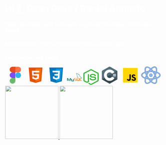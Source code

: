 <h1 align="left">Hi 👋, Dann Devs / Daniel Augusto</h1>
<h3 align="left">Web developer and
Software Enginner from Belo Horizonte, Brazil</h3>

<h3 align="left"> My Portilofio : https://dannportifolio.netlify.app/</h3>


<h3 align="left">Languages and Tools:</h3>
<svg id="figmas" xmlns="http://www.w3.org/2000/svg" x="0px" y="0px" width="62" height="62" viewBox="0 0 48 48">
            <path fill="#e64a19" d="M26,17h-8c-3.866,0-7-3.134-7-7v0c0-3.866,3.134-7,7-7h8V17z"></path><path fill="#7c4dff" d="M25,31h-7c-3.866,0-7-3.134-7-7v0c0-3.866,3.134-7,7-7h7V31z"></path><path fill="#66bb6a" d="M18,45L18,45c-3.866,0-7-3.134-7-7v0c0-3.866,3.134-7,7-7h7v7C25,41.866,21.866,45,18,45z"></path><path fill="#ff7043" d="M32,17h-7V3h7c3.866,0,7,3.134,7,7v0C39,13.866,35.866,17,32,17z"></path><circle cx="32" cy="24" r="7" fill="#29b6f6"></circle>
            </svg>
             <svg  id="figmas"  xmlns="http://www.w3.org/2000/svg" width="62" height="62" viewBox="0 0 48 48" fill="none">
            <path d="M41 5H7L10 39L24 43L38 39L41 5Z" fill="#E65100"/>
            <path d="M24 8V39.9L35.2 36.7L37.7 8H24Z" fill="#FF6D00"/>
            <path d="M24 25V21H32.6L31.9 32.5L24 35.1V30.9L28.1 29.5L28.4 25H24ZM32.9 17L33.2 13H24V17H32.9Z" fill="white"/>
            <path d="M24 30.9V35.1L16.1 32.5L15.7 27H19.7L19.9 29.5L24 30.9ZM19.1 17H24V13H14.9L15.6 25H24V21H19.4L19.1 17Z" fill="#EEEEEE"/>
          </svg>
          <svg id="figmas" xmlns="http://www.w3.org/2000/svg" width="62" height="62" viewBox="0 0 48 48" fill="none">
            <path d="M41 5H7L10 39L24 43L38 39L41 5Z" fill="#0277BD"/>
            <path d="M24 8V39.9L35.2 36.7L37.7 8H24Z" fill="#039BE5"/>
            <path d="M33.1 13H24V17H28.9L28.6 21H24V25H28.4L28.1 29.5L24 30.9V35.1L31.9 32.5L32.6 21L33.1 13Z" fill="white"/>
            <path d="M24 13V17H15.1L14.8 13H24ZM19.4 21L19.6 25H24V21H19.4ZM19.8 27H15.8L16.1 32.5L24 35.1V30.9L19.9 29.5L19.8 27Z" fill="#EEEEEE"/>
          </svg>
          <svg id="figmas" xmlns="http://www.w3.org/2000/svg" width="48" height="48" viewBox="0 0 48 48" fill="none">
            <path d="M0.002 35.041H1.922V27.956L4.589 34.013C4.918 34.768 5.368 35.035 6.251 35.035C7.134 35.035 7.566 34.768 7.895 34.013L10.562 28.111V35.041H12.482V27.783C12.482 27.086 12.205 26.748 11.633 26.574C10.266 26.144 9.348 26.515 8.933 27.446L6.198 33.606L3.549 27.446C3.151 26.516 2.217 26.144 0.849 26.574C0.277 26.748 0 27.085 0 27.782V35.04L0.002 35.041Z" fill="#00796B"/>
            <path d="M13.441 29.281H15.361V33.336C15.346 33.536 15.425 34.067 16.351 34.081C16.823 34.089 19.172 34.081 19.201 34.081V29.281H21.121C21.129 29.281 21.121 35.249 21.121 35.274C21.131 36.746 19.293 36.936 18.448 36.961H13.442V36.001C13.452 36.001 18.229 36.002 18.243 36.001C19.331 35.886 19.202 35.287 19.202 35.105V35.041H16.19C14.52 35.026 13.455 34.29 13.443 33.451C13.441 33.373 13.479 29.317 13.441 29.281Z" fill="#00796B"/>
            <path d="M22.081 35.041H26.888C27.518 35.041 28.13 34.909 28.616 34.681C29.426 34.309 29.76 33.806 29.76 33.145V31.777C29.76 30.301 27.93 30.241 26.88 30.241H24.96C24.205 30.241 24.09 29.785 24 29.281V28.321C24.09 27.937 24.258 27.421 24.923 27.361C25.696 27.361 29.759 27.361 29.759 27.361V26.401H25.193C24.438 26.401 22.079 26.491 22.079 28.321V29.508C22.079 30.348 22.817 31.032 24.419 31.2C24.599 31.212 24.779 31.224 24.958 31.224C24.958 31.224 26.824 31.188 26.878 31.2C27.958 31.2 27.838 32.04 27.838 32.16V33.12C27.838 33.252 27.808 34.08 26.867 34.08C26.795 34.08 22.078 34.08 22.078 34.08V35.041H22.081Z" fill="#F57F17"/>
            <path d="M40.32 33.08C40.32 34.239 40.975 34.889 42.712 35.019C42.874 35.03 43.037 35.04 43.2 35.04H48V34.08H43.565C42.574 34.08 42.24 33.664 42.24 33.069V26.4H40.32V33.08Z" fill="#F57F17"/>
            <path d="M30.704 33.121V28.321C30.704 27.301 31.204 26.597 32.62 26.401H33.292H36.739H37.264C38.68 26.597 39.344 27.3 39.344 28.321V33.103C39.344 33.93 39.129 34.374 38.428 34.662L39.916 36H37.756L36.686 35.04H35.429L33.293 35.052C32.984 35.052 32.658 35.009 32.3 34.911C31.226 34.618 30.704 34.054 30.704 33.121ZM32.624 33.121C32.722 33.588 33.097 34.081 33.764 34.081H35.628L34.56 33.121H36.735L37.254 33.603C37.254 33.603 37.44 33.451 37.44 33.121C37.44 32.791 37.424 28.321 37.424 28.321C37.326 27.887 36.886 27.361 36.236 27.361H33.765C33.016 27.361 32.625 27.909 32.625 28.419L32.624 33.121Z" fill="#F57F17"/>
            <path d="M46.199 25.389C45.168 25.361 44.381 25.457 43.708 25.74C43.517 25.821 43.212 25.823 43.18 26.063C43.285 26.173 43.301 26.338 43.385 26.473C43.545 26.733 43.817 27.082 44.059 27.264C44.324 27.464 44.597 27.678 44.88 27.851C45.384 28.158 45.947 28.334 46.433 28.642C46.719 28.823 47.003 29.053 47.283 29.257C47.421 29.359 47.513 29.516 47.693 29.58C47.693 29.57 47.693 29.561 47.693 29.551C47.599 29.431 47.574 29.266 47.488 29.14C47.361 29.013 47.234 28.886 47.107 28.759C46.735 28.265 46.261 27.83 45.759 27.47C45.358 27.182 44.461 26.793 44.293 26.327C44.283 26.317 44.274 26.308 44.263 26.297C44.547 26.265 44.88 26.162 45.142 26.092C45.583 25.974 45.976 26.005 46.431 25.887C46.636 25.828 46.841 25.77 47.046 25.711C47.046 25.672 47.046 25.633 47.046 25.594C46.816 25.358 46.651 25.046 46.401 24.832C45.744 24.273 45.028 23.715 44.291 23.249C43.882 22.991 43.376 22.823 42.943 22.604C42.797 22.53 42.541 22.492 42.445 22.37C42.217 22.08 42.094 21.711 41.918 21.374C41.55 20.666 41.188 19.892 40.863 19.147C40.64 18.639 40.495 18.137 40.218 17.681C38.887 15.493 37.454 14.172 35.236 12.874C34.764 12.598 34.195 12.489 33.594 12.346C33.271 12.327 32.949 12.307 32.626 12.287C32.429 12.204 32.225 11.964 32.039 11.847C31.304 11.382 29.418 10.372 28.874 11.7C28.53 12.538 29.388 13.356 29.695 13.781C29.91 14.079 30.186 14.413 30.34 14.749C30.441 14.969 30.459 15.19 30.545 15.423C30.758 15.997 31.095 16.651 31.371 17.182C31.51 17.451 31.664 17.733 31.84 17.973C31.948 18.12 32.133 18.185 32.163 18.413C31.982 18.666 31.972 19.059 31.87 19.381C31.412 20.826 31.585 22.621 32.251 23.689C32.455 24.017 32.937 24.721 33.599 24.451C34.178 24.215 34.049 23.484 34.214 22.839C34.251 22.693 34.228 22.586 34.302 22.488C34.302 22.498 34.302 22.507 34.302 22.518C34.478 22.869 34.653 23.222 34.83 23.573C35.221 24.202 35.914 24.859 36.5 25.303C36.804 25.533 37.044 25.931 37.438 26.065C37.438 26.055 37.438 26.046 37.438 26.035C37.428 26.035 37.419 26.035 37.408 26.035C37.332 25.916 37.212 25.867 37.115 25.771C36.886 25.546 36.63 25.267 36.441 25.009C35.907 24.284 35.435 23.49 35.005 22.664C34.8 22.269 34.621 21.835 34.448 21.433C34.381 21.278 34.382 21.044 34.243 20.964C34.053 21.258 33.775 21.496 33.628 21.843C33.394 22.398 33.363 23.076 33.277 23.777C33.225 23.795 33.248 23.783 33.218 23.806C32.81 23.707 32.666 23.288 32.514 22.927C32.13 22.015 32.059 20.547 32.397 19.498C32.484 19.226 32.879 18.371 32.72 18.12C32.644 17.869 32.392 17.724 32.252 17.533C32.077 17.297 31.904 16.985 31.783 16.712C31.469 16.001 31.171 15.174 30.84 14.455C30.682 14.111 30.415 13.764 30.195 13.459C29.952 13.121 29.679 12.872 29.491 12.463C29.424 12.318 29.333 12.085 29.432 11.935C29.464 11.834 29.508 11.792 29.608 11.759C29.778 11.627 30.251 11.802 30.429 11.876C30.899 12.071 31.291 12.257 31.689 12.521C31.88 12.648 32.073 12.893 32.304 12.961C32.392 12.961 32.48 12.961 32.568 12.961C32.981 13.056 33.443 12.991 33.828 13.108C34.51 13.315 35.12 13.637 35.674 13.987C37.364 15.054 38.745 16.572 39.69 18.384C39.842 18.676 39.908 18.954 40.041 19.263C40.311 19.887 40.652 20.529 40.92 21.139C41.188 21.748 41.45 22.362 41.829 22.869C42.029 23.135 42.799 23.278 43.148 23.426C43.393 23.53 43.795 23.637 44.027 23.777C44.471 24.045 44.901 24.364 45.316 24.656C45.528 24.803 46.167 25.124 46.199 25.389Z" fill="#00796B"/>
            <path d="M33.098 14.223C32.883 14.219 32.731 14.246 32.57 14.282C32.57 14.292 32.57 14.301 32.57 14.312C32.58 14.312 32.589 14.312 32.6 14.312C32.703 14.522 32.883 14.659 33.01 14.84C33.108 15.045 33.205 15.25 33.303 15.455C33.313 15.445 33.322 15.436 33.332 15.426C33.513 15.298 33.597 15.094 33.596 14.781C33.523 14.704 33.512 14.608 33.449 14.517C33.365 14.394 33.203 14.325 33.098 14.223Z" fill="#00796B"/>
          </svg>
           <svg  id="figmas" xmlns="http://www.w3.org/2000/svg" width="49" height="50" viewBox="0 0 49 50" fill="none">
                <path d="M24.5 50C23.7391 50 23.029 49.8163 22.3696 49.4947L15.6232 45.8659C14.6087 45.3606 15.1159 45.1768 15.4203 45.085C16.7899 44.6716 17.0435 44.5797 18.4638 43.8447C18.6159 43.7529 18.8188 43.7988 18.971 43.8907L24.1449 46.6927C24.3478 46.7846 24.6014 46.7846 24.7536 46.6927L44.9928 36.0818C45.1957 35.9899 45.2971 35.8062 45.2971 35.5765V14.4006C45.2971 14.1709 45.1957 13.9871 44.9928 13.8953L24.7536 3.33027C24.5507 3.2384 24.2971 3.2384 24.1449 3.33027L3.9058 13.8953C3.7029 13.9871 3.60145 14.2168 3.60145 14.4006V35.5765C3.60145 35.7602 3.7029 35.9899 3.9058 36.0818L9.43478 38.9757C12.4275 40.3537 14.3043 38.746 14.3043 37.1383V16.2379C14.3043 15.9623 14.558 15.6867 14.913 15.6867H17.5C17.8043 15.6867 18.1087 15.9164 18.1087 16.2379V37.1383C18.1087 40.7671 15.9275 42.8801 12.1232 42.8801C10.9565 42.8801 10.0435 42.8801 7.45652 41.7317L2.13043 38.9757C0.811594 38.2866 0 37.0005 0 35.6224V14.4465C0 13.0684 0.811594 11.7823 2.13043 11.0932L22.3696 0.482315C23.6377 -0.160772 25.3623 -0.160772 26.6304 0.482315L46.8696 11.0932C48.1884 11.7823 49 13.0684 49 14.4465V35.6224C49 37.0005 48.1884 38.2866 46.8696 38.9757L26.6304 49.5866C25.971 49.8622 25.2101 50 24.5 50ZM30.7391 35.4387C21.8623 35.4387 20.0362 31.7639 20.0362 28.6403C20.0362 28.3647 20.2899 28.0891 20.6449 28.0891H23.2826C23.587 28.0891 23.8406 28.2729 23.8406 28.5485C24.2464 30.983 25.413 32.1773 30.7899 32.1773C35.0507 32.1773 36.8768 31.3045 36.8768 29.2375C36.8768 28.0432 36.3696 27.1704 29.7246 26.5733C24.1957 26.068 20.7464 24.9655 20.7464 20.9692C20.7464 17.2485 24.1957 15.0436 29.9783 15.0436C36.471 15.0436 39.6667 17.0648 40.0725 21.4745C40.0725 21.6123 40.0217 21.7501 39.9203 21.8879C39.8188 21.9798 39.6667 22.0717 39.5145 22.0717H36.8768C36.6232 22.0717 36.3696 21.8879 36.3188 21.6582C35.7101 19.1318 34.1377 18.305 29.9783 18.305C25.3116 18.305 24.7536 19.7749 24.7536 20.8774C24.7536 22.2095 25.413 22.6229 31.7029 23.3578C37.942 24.0928 40.8841 25.1493 40.8841 29.0997C40.8333 33.1419 37.1812 35.4387 30.7391 35.4387Z" fill="#31BA2E"/>
              </svg>
              <svg  id="figmas" xmlns="http://www.w3.org/2000/svg" x="0px" y="0px" width="62" height="62" viewBox="0 0 48 48"
          style="fill:#000000;">
          <path fill="#37474f" fill-rule="evenodd" d="M22.903,3.286c0.679-0.381,1.515-0.381,2.193,0 c3.355,1.883,13.451,7.551,16.807,9.434C42.582,13.1,43,13.804,43,14.566c0,3.766,0,15.101,0,18.867 c0,0.762-0.418,1.466-1.097,1.847c-3.355,1.883-13.451,7.551-16.807,9.434c-0.679,0.381-1.515,0.381-2.193,0 c-3.355-1.883-13.451-7.551-16.807-9.434C5.418,34.899,5,34.196,5,33.434c0-3.766,0-15.101,0-18.867 c0-0.762,0.418-1.466,1.097-1.847C9.451,10.837,19.549,5.169,22.903,3.286z" clip-rule="evenodd"></path><path fill="#546e7a" fill-rule="evenodd" d="M5.304,34.404C5.038,34.048,5,33.71,5,33.255 c0-3.744,0-15.014,0-18.759c0-0.758,0.417-1.458,1.094-1.836c3.343-1.872,13.405-7.507,16.748-9.38 c0.677-0.379,1.594-0.371,2.271,0.008c3.343,1.872,13.371,7.459,16.714,9.331c0.27,0.152,0.476,0.335,0.66,0.576L5.304,34.404z" clip-rule="evenodd"></path><path fill="#fff" fill-rule="evenodd" d="M24,10c7.727,0,14,6.273,14,14s-6.273,14-14,14 s-14-6.273-14-14S16.273,10,24,10z M24,17c3.863,0,7,3.136,7,7c0,3.863-3.137,7-7,7s-7-3.137-7-7C17,20.136,20.136,17,24,17z" clip-rule="evenodd"></path><path fill="#455a64" fill-rule="evenodd" d="M42.485,13.205c0.516,0.483,0.506,1.211,0.506,1.784 c0,3.795-0.032,14.589,0.009,18.384c0.004,0.396-0.127,0.813-0.323,1.127L23.593,24L42.485,13.205z" clip-rule="evenodd"></path><path fill="#fff" fill-rule="evenodd" d="M34 20H35V28H34zM37 20H38V28H37z" clip-rule="evenodd"></path><path fill="#fff" fill-rule="evenodd" d="M32 25H40V26H32zM32 22H40V23H32z" clip-rule="evenodd"></path>
          </svg>
          <svg id="figmas" xmlns="http://www.w3.org/2000/svg" width="62" height="62" viewBox="0 0 48 48" fill="none">
                <path d="M6 42V6H42V42H6Z" fill="#FFD600"/>
                <path d="M29.538 32.947C30.23 34.071 30.982 35.148 32.575 35.148C33.913 35.148 34.615 34.483 34.615 33.563C34.615 32.462 33.889 32.071 32.417 31.43L31.61 31.086C29.281 30.098 27.732 28.86 27.732 26.245C27.732 23.835 29.577 22.001 32.46 22.001C34.513 22.001 35.988 22.712 37.052 24.574L34.538 26.181C33.985 25.193 33.387 24.804 32.46 24.804C31.514 24.804 30.915 25.401 30.915 26.181C30.915 27.145 31.515 27.535 32.9 28.132L33.707 28.476C36.452 29.645 38 30.839 38 33.523C38 36.415 35.716 38 32.65 38C29.651 38 27.948 36.495 27 34.632L29.538 32.947ZM17.952 33.029C18.458 33.935 19.227 34.632 20.333 34.632C21.391 34.632 22 34.214 22 32.589V22H25.333V33.101C25.333 36.468 23.38 38 20.528 38C17.951 38 16.091 36.254 15.333 34.632L17.952 33.029Z" fill="#000001"/>
              </svg>
              <svg id="figmas" xmlns="http://www.w3.org/2000/svg" x="0px" y="0px" width="62" height="62" viewBox="0 0 80 80">
            <path fill="#8bb7f0" d="M46.5,40c0,3.593-2.907,6.5-6.5,6.5s-6.5-2.907-6.5-6.5s2.907-6.5,6.5-6.5S46.5,36.407,46.5,40z"></path><path fill="#4e7ab5" d="M40,47c-3.859,0-7-3.14-7-7s3.141-7,7-7s7,3.14,7,7S43.859,47,40,47z M40,34c-3.309,0-6,2.691-6,6 s2.691,6,6,6s6-2.691,6-6S43.309,34,40,34z"></path><g><path fill="#8bb7f0" d="M24.474,75.503c-1.711,0-3.269-0.392-4.632-1.164c-2.28-1.293-3.856-3.521-4.686-6.62 c-0.965-3.607-0.85-8.398,0.332-13.878C5.956,50.562,0.5,45.531,0.5,40c0-5.532,5.455-10.562,14.987-13.84 c-1.182-5.481-1.298-10.272-0.333-13.879c0.83-3.1,2.406-5.328,4.685-6.62c1.362-0.772,2.921-1.164,4.632-1.164 c4.388,0,9.891,2.73,15.531,7.698c5.64-4.963,11.141-7.691,15.524-7.691c1.711,0,3.269,0.392,4.632,1.164 c2.277,1.291,3.854,3.515,4.684,6.611c0.966,3.606,0.85,8.398-0.333,13.88C74.043,29.437,79.5,34.468,79.5,40 s-5.457,10.563-14.991,13.842c1.182,5.481,1.298,10.272,0.332,13.878c-0.83,3.097-2.405,5.321-4.68,6.612 c-1.364,0.772-2.923,1.164-4.633,1.164c-4.386,0-9.889-2.728-15.527-7.689C34.361,72.774,28.859,75.503,24.474,75.503z M19.337,55.006c-0.991,4.717-1.102,8.747-0.316,11.679c0.542,2.026,1.481,3.431,2.794,4.175c0.753,0.427,1.648,0.644,2.659,0.644 c3.394,0,7.862-2.282,12.621-6.437c-2.385-2.402-4.713-5.121-6.928-8.091C26.336,56.56,22.696,55.898,19.337,55.006z M42.906,65.065c4.758,4.151,9.227,6.431,12.621,6.432c1.011,0,1.906-0.217,2.661-0.644c1.309-0.742,2.246-2.144,2.787-4.167 c0.786-2.934,0.676-6.963-0.315-11.679c-3.362,0.892-7.003,1.554-10.833,1.97C47.613,59.947,45.288,62.665,42.906,65.065z M35.566,57.393c1.452,1.776,2.938,3.433,4.434,4.94c1.492-1.506,2.979-3.163,4.43-4.94C42.939,57.464,41.454,57.5,40,57.5 C38.545,57.5,37.059,57.464,35.566,57.393z M32.349,53.179C34.844,53.392,37.417,53.5,40,53.5c2.585,0,5.155-0.108,7.646-0.32 c1.486-2.084,2.903-4.268,4.214-6.495c1.268-2.155,2.461-4.404,3.547-6.686c-1.083-2.276-2.275-4.524-3.546-6.684 c-1.308-2.222-2.725-4.406-4.215-6.495C45.157,26.608,42.587,26.5,40,26.5c-2.588,0-5.159,0.108-7.647,0.321 c-1.49,2.086-2.909,4.27-4.219,6.495c-1.27,2.159-2.462,4.407-3.546,6.686c1.082,2.274,2.274,4.522,3.545,6.684 C29.437,48.901,30.854,51.084,32.349,53.179z M57.491,44.779c-0.706,1.346-1.438,2.666-2.185,3.934 c-0.753,1.282-1.554,2.568-2.386,3.836c2.374-0.366,4.645-0.835,6.771-1.4C59.101,49.1,58.362,46.963,57.491,44.779z M20.304,51.148c2.127,0.564,4.397,1.034,6.768,1.4c-0.837-1.276-1.638-2.563-2.386-3.835c-0.745-1.267-1.478-2.585-2.183-3.931 C21.636,46.956,20.898,49.091,20.304,51.148z M59.816,40c1.528,3.391,2.773,6.743,3.708,9.977C70.926,47.373,75.5,43.574,75.5,40 s-4.574-7.373-11.976-9.977C62.591,33.257,61.345,36.609,59.816,40z M16.472,30.025C9.073,32.628,4.5,36.427,4.5,40 c0,3.574,4.573,7.373,11.974,9.976c0.934-3.235,2.179-6.587,3.705-9.974C18.652,36.614,17.407,33.262,16.472,30.025z M20.303,28.852c0.594,2.054,1.332,4.19,2.2,6.368c0.704-1.342,1.436-2.661,2.184-3.932c0.752-1.279,1.553-2.565,2.388-3.836 C24.701,27.817,22.431,28.287,20.303,28.852z M52.922,27.451c0.837,1.277,1.638,2.563,2.386,3.837 c0.746,1.267,1.479,2.586,2.185,3.932c0.869-2.177,1.607-4.313,2.201-6.369C57.564,28.286,55.294,27.816,52.922,27.451z M24.471,8.497c-1.011,0-1.905,0.216-2.657,0.644c-1.312,0.744-2.252,2.149-2.795,4.175c-0.785,2.935-0.675,6.964,0.317,11.679 c3.36-0.892,7.002-1.555,10.834-1.971c2.217-2.971,4.545-5.688,6.927-8.088C32.337,10.779,27.866,8.497,24.471,8.497z M49.828,23.023c3.83,0.416,7.471,1.078,10.833,1.97c0.992-4.716,1.103-8.746,0.316-11.68c-0.542-2.022-1.48-3.424-2.79-4.166 c-0.754-0.427-1.649-0.644-2.661-0.644c-3.393,0-7.86,2.281-12.619,6.433C45.287,17.335,47.613,20.053,49.828,23.023z M40,22.5 c1.454,0,2.939,0.036,4.431,0.107c-1.45-1.774-2.936-3.43-4.429-4.938c-1.497,1.51-2.982,3.166-4.432,4.938 C37.061,22.536,38.546,22.5,40,22.5z"></path><path fill="#4e7ab5" d="M24.471,4.997c4.494,0,9.996,2.91,15.532,7.867c5.535-4.953,11.034-7.86,15.524-7.86 c1.623,0,3.099,0.37,4.386,1.099c2.156,1.222,3.652,3.343,4.446,6.306c1.077,3.917,0.851,8.74-0.434,14.08 C73.147,29.57,79,34.431,79,40s-5.853,10.43-15.076,13.512c1.341,5.773,1.566,10.726,0.434,14.079 c-0.794,2.962-2.289,5.084-4.443,6.306C58.626,74.627,57.455,75,55.833,75c-0.001,0-0.416,0-0.417,0 c-4.492,0-9.882-2.91-15.416-7.861c-5.535,4.956-11.035,7.864-15.527,7.864c-1.623,0-3.099-0.37-4.386-1.099 c-2.158-1.225-3.655-3.349-4.448-6.314c-1.19-3.717-0.95-8.603,0.434-14.079C6.852,50.429,1,45.569,1,40 c0-5.568,5.852-10.429,15.072-13.511C15.385,23.43,14.946,20.59,14.931,18c-0.012-2.046,0.267-3.949,0.707-5.59 c0.794-2.966,2.29-5.09,4.448-6.314C21.372,5.366,22.848,4.997,24.471,4.997 M18.958,25.614c3.477-0.955,7.338-1.677,11.483-2.117 c2.382-3.21,4.875-6.096,7.386-8.584c-4.872-4.346-9.616-6.917-13.356-6.917c-1.099,0-2.075,0.238-2.904,0.709 c-1.433,0.813-2.452,2.32-3.031,4.481C17.678,16.388,17.873,20.716,18.958,25.614 M61.039,25.613 c1.085-4.898,1.28-9.227,0.422-12.429c-0.578-2.157-1.597-3.661-3.027-4.472c-0.83-0.471-1.809-0.709-2.907-0.709 c-3.737,0-8.478,2.568-13.349,6.91c2.51,2.488,5,5.374,7.38,8.583C53.701,23.936,57.562,24.658,61.039,25.613 M34.477,23.166 c1.802-0.107,3.609-0.2,5.488-0.2c1.879,0,3.755,0.094,5.557,0.2c-1.808-2.279-3.664-4.361-5.521-6.204 C38.144,18.805,36.287,20.887,34.477,23.166 M40,54c2.761,0,5.404-0.121,7.918-0.342c1.519-2.117,2.988-4.365,4.372-6.719 c1.353-2.299,2.577-4.626,3.67-6.939c-1.093-2.313-2.317-4.639-3.669-6.937c-1.385-2.355-2.853-4.602-4.373-6.719 C45.405,26.121,42.762,26,40,26s-5.406,0.121-7.92,0.343c-1.521,2.117-2.991,4.365-4.376,6.719 c-1.352,2.299-2.576,4.626-3.669,6.939c1.093,2.313,2.316,4.639,3.668,6.937c1.385,2.354,2.854,4.602,4.374,6.719 C34.592,53.879,37.237,54,40,54 M57.546,36.413c1.125-2.709,2.056-5.369,2.766-7.913c-2.553-0.702-5.373-1.282-8.428-1.707 c1.028,1.527,2.029,3.11,2.992,4.748C55.83,33.16,56.717,34.788,57.546,36.413 M22.449,36.414c0.828-1.625,1.716-3.253,2.668-4.873 c0.964-1.638,1.966-3.22,2.995-4.747c-3.055,0.424-5.875,1.005-8.428,1.707C20.394,31.045,21.325,33.704,22.449,36.414 M63.188,50.622C71.264,47.886,76,43.866,76,40s-4.736-7.886-12.812-10.622c-0.953,3.405-2.269,6.983-3.92,10.621 C60.919,43.638,62.235,47.216,63.188,50.622 M16.81,50.621c0.952-3.404,2.267-6.982,3.918-10.619 c-1.651-3.638-2.967-7.217-3.919-10.622C8.734,32.116,4,36.135,4,40C4,43.866,8.735,47.885,16.81,50.621 M51.884,53.207 c3.055-0.424,5.875-1.004,8.428-1.707c-0.711-2.544-1.642-5.204-2.766-7.914c-0.829,1.625-1.717,3.253-2.67,4.873 C53.913,50.097,52.912,51.68,51.884,53.207 M28.109,53.206c-1.028-1.527-2.029-3.109-2.993-4.746 c-0.952-1.619-1.839-3.246-2.667-4.87c-1.124,2.708-2.054,5.367-2.764,7.91C22.237,52.201,25.056,52.781,28.109,53.206 M24.474,72.003c3.739,0,8.481-2.57,13.352-6.914c-2.513-2.489-5.005-5.376-7.388-8.587c-4.143-0.439-8.002-1.161-11.478-2.116 c-1.084,4.898-1.279,9.226-0.422,12.428c0.578,2.16,1.598,3.667,3.03,4.48C22.396,71.765,23.375,72.003,24.474,72.003 M55.527,71.997L55.527,71.997c1.099,0,2.076-0.238,2.907-0.709c1.43-0.811,2.447-2.315,3.024-4.473 c0.858-3.203,0.663-7.531-0.421-12.428c-3.477,0.955-7.337,1.677-11.481,2.116c-2.38,3.21-4.871,6.096-7.381,8.585 C47.046,69.428,51.788,71.996,55.527,71.997 M40,63.04c1.857-1.844,3.713-3.927,5.522-6.206c-1.801,0.107-3.559,0.333-5.439,0.333 c-1.881,0-3.807-0.226-5.609-0.333C36.284,59.114,38.142,61.197,40,63.04 M24.116,4.072c-1.799,0-3.085,0.338-4.523,1.153 c-2.399,1.361-4.055,3.691-4.921,6.926c-0.96,3.587-0.877,8.302,0.236,13.681C5.419,29.189,0,34.325,0,40 c0,5.676,5.42,10.811,14.909,14.168c-1.113,5.379-1.196,10.094-0.235,13.681c0.865,3.233,2.52,5.563,4.921,6.926 c1.44,0.816,3.17,1.163,4.968,1.163c4.487,0,9.753-2.535,15.438-7.466c5.684,4.926,11.039,7.524,15.525,7.525 c1.799,0,3.441-0.413,4.881-1.229c2.397-1.359,4.051-3.686,4.916-6.917c0.961-3.588,0.878-8.303-0.235-13.681 C74.579,50.812,80,45.676,80,40s-5.42-10.812-14.911-14.169c1.114-5.38,1.196-10.095,0.235-13.682 c-0.866-3.231-2.521-5.558-4.919-6.917c-1.439-0.815-3.081-1.229-4.879-1.229c-4.485,0-9.839,2.599-15.524,7.527 c-5.686-4.932-11.066-7.461-15.554-7.461L24.116,4.072z M19.72,24.377c-0.462-2.324-0.772-4.502-0.789-6.412 c-0.015-1.72,0.221-3.217,0.57-4.521c0.507-1.892,1.368-3.194,2.559-3.87c0.676-0.384,1.5-0.644,2.423-0.644 c3.181,0,7.367,2.178,11.883,6.034c-2.221,2.273-4.392,4.819-6.466,7.585C26.315,22.949,22.897,23.562,19.72,24.377L19.72,24.377z M43.638,14.966c4.515-3.853,8.711-5.963,11.888-5.963c0.924,0,1.737,0.195,2.414,0.579c1.189,0.674,2.049,1.973,2.555,3.861 c0.874,2.818,0.761,6.564-0.218,10.933c-3.177-0.814-6.594-1.428-10.178-1.826C48.026,19.785,45.857,17.239,43.638,14.966 L43.638,14.966z M36.673,22.06c1.096-1.3,2.209-2.53,3.328-3.678c1.119,1.148,2.231,2.378,3.326,3.678 C42.208,22.02,41.095,22,40,22S37.793,22.02,36.673,22.06L36.673,22.06z M32.625,27.3c2.405-0.199,4.883-0.341,7.375-0.341 c2.491,0,4.969,0.142,7.373,0.341c1.432,2.019,2.796,4.126,4.056,6.269c1.222,2.078,2.373,4.239,3.423,6.43 c-1.051,2.192-2.202,4.354-3.424,6.432c-1.261,2.144-2.624,4.25-4.056,6.269c-2.403,0.199-4.881,0.466-7.372,0.466 c-2.493,0-4.972-0.268-7.378-0.467c-1.433-2.018-2.797-4.125-4.058-6.269c-1.222-2.077-2.372-4.238-3.422-6.43 c1.05-2.192,2.201-4.354,3.423-6.432C29.827,31.425,31.192,29.318,32.625,27.3L32.625,27.3z M57.422,34.024 c-0.549-1.018-1.112-2.018-1.683-2.99c-0.57-0.969-1.167-1.942-1.785-2.909c1.774,0.302,3.485,0.663,5.114,1.08 C58.601,30.771,58.05,32.383,57.422,34.024L57.422,34.024z M20.928,29.205c1.629-0.417,3.34-0.778,5.114-1.08 c-0.619,0.967-1.216,1.94-1.786,2.908c-0.571,0.972-1.134,1.972-1.683,2.99C21.945,32.384,21.395,30.772,20.928,29.205 L20.928,29.205z M60.365,39.999c1.415-3.162,2.587-6.292,3.49-9.326C70.758,33.192,75,36.721,75,40s-4.242,6.808-11.145,9.327 C62.951,46.292,61.78,43.161,60.365,39.999L60.365,39.999z M16.142,49.326C9.241,46.807,5,43.278,5,40s4.241-6.807,11.141-9.326 c0.903,3.035,2.074,6.165,3.489,9.327C18.216,43.162,17.045,46.292,16.142,49.326L16.142,49.326z M53.953,51.876 c0.618-0.968,1.216-1.941,1.785-2.909c0.572-0.972,1.135-1.973,1.684-2.991c0.628,1.641,1.178,3.254,1.646,4.821 C57.438,51.212,55.727,51.574,53.953,51.876L53.953,51.876z M20.929,50.795c0.467-1.566,1.017-3.177,1.644-4.816 c0.548,1.017,1.111,2.017,1.682,2.988c0.569,0.968,1.166,1.94,1.785,2.908C24.267,51.572,22.557,51.211,20.929,50.795 L20.929,50.795z M24.474,71.003c-0.924,0-1.736-0.195-2.413-0.579c-1.19-0.676-2.051-1.977-2.557-3.869 c-0.831-2.845-0.737-6.592,0.218-10.933c3.176,0.814,6.592,1.428,10.175,1.826c2.075,2.766,4.246,5.313,6.468,7.588 C31.85,68.893,27.653,71.004,24.474,71.003L24.474,71.003L24.474,71.003z M50.098,57.45c3.584-0.399,7.001-1.012,10.178-1.826 c1.105,4.74,1.192,8.518,0.217,10.932c-0.505,1.889-1.364,3.188-2.552,3.861c-0.678,0.384-1.49,0.579-2.413,0.579v1l-0.001-1 c-3.18,0-7.377-2.11-11.891-5.961C45.856,62.762,48.025,60.216,50.098,57.45L50.098,57.45z M40,61.62 c-1.12-1.148-2.234-2.379-3.33-3.68C37.79,57.98,38.904,58,40,58c1.095,0,2.208-0.02,3.327-0.06 C42.232,59.241,41.119,60.472,40,61.62L40,61.62z"></path></g>
            </svg>

 
  
 <div> 
  <a href="https://github.com/DannDevs">
    <img height="170em" src="https://github-readme-stats.vercel.app/api?username=DannDevs&show_icons=true&theme=midnight-purple&include_all_commits=true&count_private=true">
    <img height="170em" src="https://github-readme-stats.vercel.app/api/top-langs/?username=DannDevs&layout=compact&langs_count=7&theme=midnight-purple">
  </a>
  <style>
   h1{
    color:white;
    }
   h3{color:white;}
  </style>
</div>
